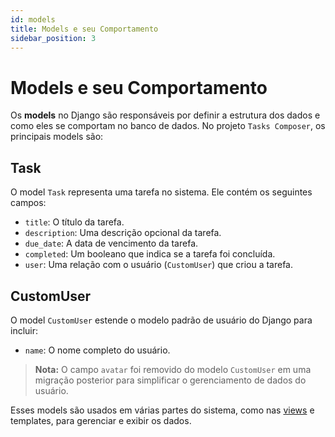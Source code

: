 ```yaml
---
id: models
title: Models e seu Comportamento
sidebar_position: 3
---
```


# Models e seu Comportamento

Os **models** no Django são responsáveis por definir a estrutura dos dados e como eles se comportam no banco de dados. No projeto `Tasks Composer`, os principais models são:

## Task

O model `Task` representa uma tarefa no sistema. Ele contém os seguintes campos:

- `title`: O título da tarefa.
- `description`: Uma descrição opcional da tarefa.
- `due_date`: A data de vencimento da tarefa.
- `completed`: Um booleano que indica se a tarefa foi concluída.
- `user`: Uma relação com o usuário (`CustomUser`) que criou a tarefa.

## CustomUser

O model `CustomUser` estende o modelo padrão de usuário do Django para incluir:

- `name`: O nome completo do usuário.

> **Nota:** O campo `avatar` foi removido do modelo `CustomUser` em uma migração posterior para simplificar o gerenciamento de dados do usuário.

Esses models são usados em várias partes do sistema, como nas [views](./views.md) e templates, para gerenciar e exibir os dados.
